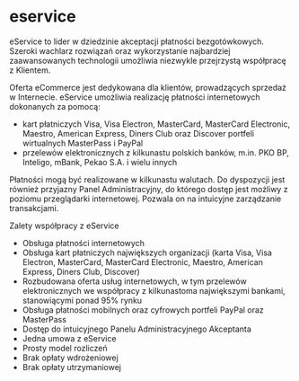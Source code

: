 # eservice

eService to lider w dziedzinie akceptacji płatności bezgotówkowych. Szeroki wachlarz  rozwiązań oraz wykorzystanie najbardziej zaawansowanych technologii umożliwia niezwykle przejrzystą współpracę z Klientem. 

Oferta eCommerce jest dedykowana dla klientów, prowadzących sprzedaż w Internecie. 
eService umożliwia realizację płatności internetowych dokonanych za pomocą:

* kart płatniczych Visa, Visa Electron, MasterCard, MasterCard Electronic, Maestro, American Express, Diners Club oraz Discover
portfeli wirtualnych MasterPass i PayPal
* przelewów elektronicznych z kilkunastu polskich banków, m.in. PKO BP, Inteligo, mBank, Pekao S.A. i wielu innych

Płatności mogą być realizowane w kilkunastu walutach. Do dyspozycji jest również przyjazny Panel Administracyjny, do którego dostęp jest możliwy z poziomu przeglądarki internetowej. Pozwala on na intuicyjne zarządzanie transakcjami.

Zalety współpracy z eService
* Obsługa płatności internetowych
* Obsługa kart płatniczych największych organizacji (karta Visa, Visa Electron, MasterCard, MasterCard Electronic, Maestro, American Express, Diners Club, Discover)
* Rozbudowana oferta usług internetowych, w tym przelewów elektronicznych we współpracy z kilkunastoma największymi bankami, stanowiącymi ponad 95% rynku
* Obsługa płatności mobilnych oraz cyfrowych portfeli PayPal oraz MasterPass
* Dostęp do intuicyjnego Panelu Administracyjnego Akceptanta
* Jedna umowa z eService
* Prosty model rozliczeń
* Brak opłaty wdrożeniowej
* Brak opłaty utrzymaniowej
